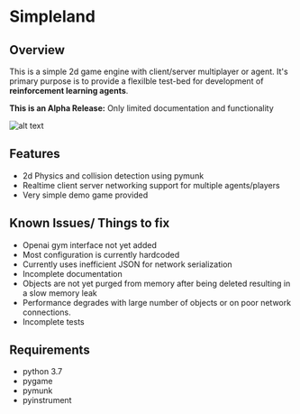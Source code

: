 # Simpleland

## Overview
This is a simple 2d game engine with client/server multiplayer or agent. It's primary purpose is to provide a flexilble test-bed for development of **reinforcement learning agents**.

**This is an Alpha Release:** Only limited documentation and functionality

![alt text](https://github.com/bkusenda/simpleland/assets/game_screen1.png "Game screenshot")

## Features
- 2d Physics and collision detection using pymunk
- Realtime client server networking support for multiple agents/players
- Very simple demo game provided

## Known Issues/ Things to fix
- Openai gym interface not yet added
- Most configuration is currently hardcoded
- Currently uses inefficient JSON for network serialization
- Incomplete documentation
- Objects are not yet purged from memory after being deleted resulting in a slow memory leak
- Performance degrades with large number of objects or on poor network connections.
- Incomplete tests

## Requirements
- python 3.7
- pygame
- pymunk
- pyinstrument 